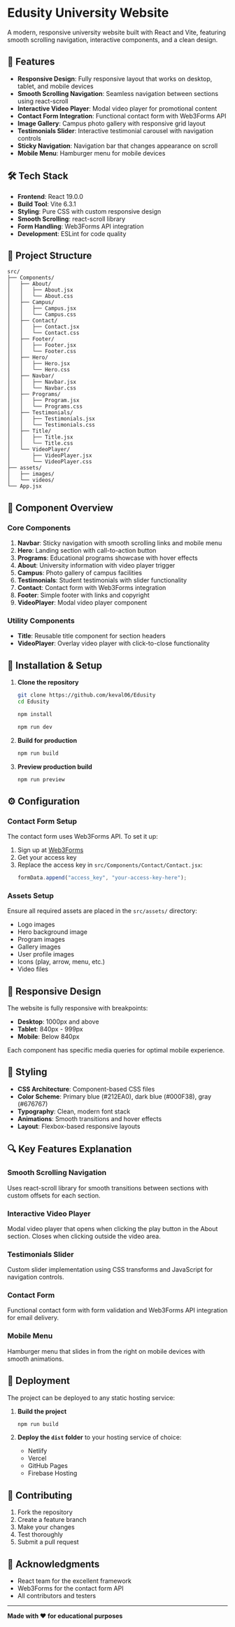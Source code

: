 # Edusity University Website

A modern, responsive university website built with React and Vite, featuring smooth scrolling navigation, interactive components, and a clean design.

## 🚀 Features

- **Responsive Design**: Fully responsive layout that works on desktop, tablet, and mobile devices
- **Smooth Scrolling Navigation**: Seamless navigation between sections using react-scroll
- **Interactive Video Player**: Modal video player for promotional content
- **Contact Form Integration**: Functional contact form with Web3Forms API
- **Image Gallery**: Campus photo gallery with responsive grid layout
- **Testimonials Slider**: Interactive testimonial carousel with navigation controls
- **Sticky Navigation**: Navigation bar that changes appearance on scroll
- **Mobile Menu**: Hamburger menu for mobile devices

## 🛠️ Tech Stack

- **Frontend**: React 19.0.0
- **Build Tool**: Vite 6.3.1
- **Styling**: Pure CSS with custom responsive design
- **Smooth Scrolling**: react-scroll library
- **Form Handling**: Web3Forms API integration
- **Development**: ESLint for code quality

## 📁 Project Structure

```
src/
├── Components/
│   ├── About/
│   │   ├── About.jsx
│   │   └── About.css
│   ├── Campus/
│   │   ├── Campus.jsx
│   │   └── Campus.css
│   ├── Contact/
│   │   ├── Contact.jsx
│   │   └── Contact.css
│   ├── Footer/
│   │   ├── Footer.jsx
│   │   └── Footer.css
│   ├── Hero/
│   │   ├── Hero.jsx
│   │   └── Hero.css
│   ├── Navbar/
│   │   ├── Navbar.jsx
│   │   └── Navbar.css
│   ├── Programs/
│   │   ├── Program.jsx
│   │   └── Programs.css
│   ├── Testimonials/
│   │   ├── Testimonials.jsx
│   │   └── Testimonials.css
│   ├── Title/
│   │   ├── Title.jsx
│   │   └── Title.css
│   └── VideoPlayer/
│       ├── VideoPlayer.jsx
│       └── VideoPlayer.css
├── assets/
│   ├── images/
│   └── videos/
└── App.jsx
```

## 🎯 Component Overview

### Core Components

1. **Navbar**: Sticky navigation with smooth scrolling links and mobile menu
2. **Hero**: Landing section with call-to-action button
3. **Programs**: Educational programs showcase with hover effects
4. **About**: University information with video player trigger
5. **Campus**: Photo gallery of campus facilities
6. **Testimonials**: Student testimonials with slider functionality
7. **Contact**: Contact form with Web3Forms integration
8. **Footer**: Simple footer with links and copyright
9. **VideoPlayer**: Modal video player component

### Utility Components

- **Title**: Reusable title component for section headers
- **VideoPlayer**: Overlay video player with click-to-close functionality

## 🔧 Installation & Setup

1. **Clone the repository**
   ```bash
   git clone https://github.com/keval06/Edusity
   cd Edusity

   npm install

   npm run dev
   ```

4. **Build for production**
   ```bash
   npm run build
   ```

5. **Preview production build**
   ```bash
   npm run preview
   ```

## ⚙️ Configuration

### Contact Form Setup

The contact form uses Web3Forms API. To set it up:

1. Sign up at [Web3Forms](https://web3forms.com/)
2. Get your access key
3. Replace the access key in `src/Components/Contact/Contact.jsx`:
   ```javascript
   formData.append("access_key", "your-access-key-here");
   ```

### Assets Setup

Ensure all required assets are placed in the `src/assets/` directory:
- Logo images
- Hero background image
- Program images
- Gallery images
- User profile images
- Icons (play, arrow, menu, etc.)
- Video files

## 📱 Responsive Design

The website is fully responsive with breakpoints:
- **Desktop**: 1000px and above
- **Tablet**: 840px - 999px
- **Mobile**: Below 840px

Each component has specific media queries for optimal mobile experience.

## 🎨 Styling

- **CSS Architecture**: Component-based CSS files
- **Color Scheme**: Primary blue (#212EA0), dark blue (#000F38), gray (#676767)
- **Typography**: Clean, modern font stack
- **Animations**: Smooth transitions and hover effects
- **Layout**: Flexbox-based responsive layouts

## 🔍 Key Features Explanation

### Smooth Scrolling Navigation
Uses react-scroll library for smooth transitions between sections with custom offsets for each section.

### Interactive Video Player
Modal video player that opens when clicking the play button in the About section. Closes when clicking outside the video area.

### Testimonials Slider
Custom slider implementation using CSS transforms and JavaScript for navigation controls.

### Contact Form
Functional contact form with form validation and Web3Forms API integration for email delivery.

### Mobile Menu
Hamburger menu that slides in from the right on mobile devices with smooth animations.

## 🚀 Deployment

The project can be deployed to any static hosting service:

1. **Build the project**
   ```bash
   npm run build
   ```

2. **Deploy the `dist` folder** to your hosting service of choice:
   - Netlify
   - Vercel
   - GitHub Pages
   - Firebase Hosting

## 🤝 Contributing

1. Fork the repository
2. Create a feature branch
3. Make your changes
4. Test thoroughly
5. Submit a pull request

## 🎉 Acknowledgments

- React team for the excellent framework
- Web3Forms for the contact form API
- All contributors and testers

---

**Made with ❤️ for educational purposes**